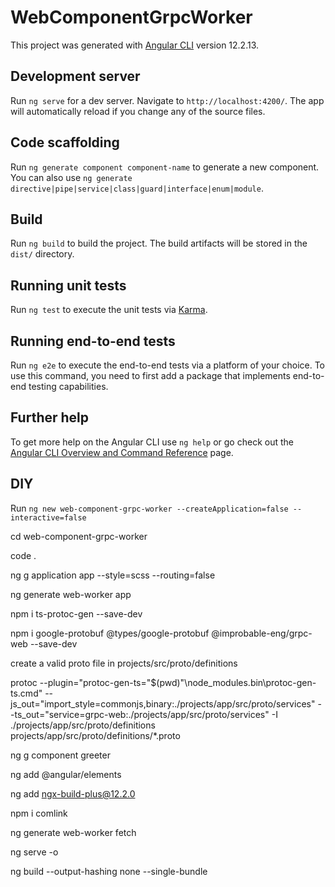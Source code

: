 # WebComponentGrpcWorker

This project was generated with [Angular CLI](https://github.com/angular/angular-cli) version 12.2.13.

## Development server

Run `ng serve` for a dev server. Navigate to `http://localhost:4200/`. The app will automatically reload if you change any of the source files.

## Code scaffolding

Run `ng generate component component-name` to generate a new component. You can also use `ng generate directive|pipe|service|class|guard|interface|enum|module`.

## Build

Run `ng build` to build the project. The build artifacts will be stored in the `dist/` directory.

## Running unit tests

Run `ng test` to execute the unit tests via [Karma](https://karma-runner.github.io).

## Running end-to-end tests

Run `ng e2e` to execute the end-to-end tests via a platform of your choice. To use this command, you need to first add a package that implements end-to-end testing capabilities.

## Further help

To get more help on the Angular CLI use `ng help` or go check out the [Angular CLI Overview and Command Reference](https://angular.io/cli) page.

## DIY

Run `ng new web-component-grpc-worker --createApplication=false --interactive=false`

cd web-component-grpc-worker

code .

ng g application app --style=scss --routing=false

ng generate web-worker app

npm i ts-protoc-gen --save-dev

npm i google-protobuf @types/google-protobuf @improbable-eng/grpc-web --save-dev

create a valid proto file in projects/src/proto/definitions

protoc --plugin="protoc-gen-ts="$(pwd)"\node_modules\.bin\protoc-gen-ts.cmd" --js_out="import_style=commonjs,binary:./projects/app/src/proto/services" --ts_out="service=grpc-web:./projects/app/src/proto/services" -I ./projects/app/src/proto/definitions projects/app/src/proto/definitions/*.proto

ng g component greeter

ng add @angular/elements

ng add ngx-build-plus@12.2.0

npm i comlink

ng generate web-worker fetch

ng serve -o

ng build --output-hashing none --single-bundle